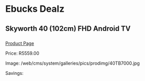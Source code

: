 
# Ebucks Dealz
## Skyworth 40 (102cm) FHD Android TV
[Product Page](https://www.ebucks.com/web/shop/productSelected.do?prodId=1196658291&catId=864916175)

Price: R5559.00

Image: /web/cms/system/galleries/pics/prodimg/40TB7000.jpg

Savings: 


	